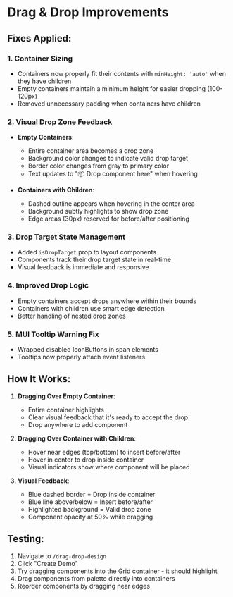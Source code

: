 # Drag & Drop Improvements

## Fixes Applied:

### 1. Container Sizing
- Containers now properly fit their contents with `minHeight: 'auto'` when they have children
- Empty containers maintain a minimum height for easier dropping (100-120px)
- Removed unnecessary padding when containers have children

### 2. Visual Drop Zone Feedback
- **Empty Containers**: 
  - Entire container area becomes a drop zone
  - Background color changes to indicate valid drop target
  - Border color changes from gray to primary color
  - Text updates to "📦 Drop component here" when hovering

- **Containers with Children**:
  - Dashed outline appears when hovering in the center area
  - Background subtly highlights to show drop zone
  - Edge areas (30px) reserved for before/after positioning

### 3. Drop Target State Management
- Added `isDropTarget` prop to layout components
- Components track their drop target state in real-time
- Visual feedback is immediate and responsive

### 4. Improved Drop Logic
- Empty containers accept drops anywhere within their bounds
- Containers with children use smart edge detection
- Better handling of nested drop zones

### 5. MUI Tooltip Warning Fix
- Wrapped disabled IconButtons in span elements
- Tooltips now properly attach event listeners

## How It Works:

1. **Dragging Over Empty Container**:
   - Entire container highlights
   - Clear visual feedback that it's ready to accept the drop
   - Drop anywhere to add component

2. **Dragging Over Container with Children**:
   - Hover near edges (top/bottom) to insert before/after
   - Hover in center to drop inside container
   - Visual indicators show where component will be placed

3. **Visual Feedback**:
   - Blue dashed border = Drop inside container
   - Blue line above/below = Insert before/after
   - Highlighted background = Valid drop zone
   - Component opacity at 50% while dragging

## Testing:
1. Navigate to `/drag-drop-design`
2. Click "Create Demo" 
3. Try dragging components into the Grid container - it should highlight
4. Drag components from palette directly into containers
5. Reorder components by dragging near edges